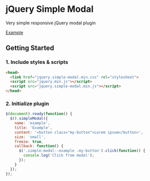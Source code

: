 # jQuery Simple Modal
Very simple responsive jQuery modal plugin

[Example](https://maximzhurkin.github.io/jquery-simple-modal/)

## Getting Started
### 1. Include styles & scripts
```html
<head>
  <link href="jquery.simple-modal.min.css" rel="stylesheet">
  <script src="jquery.min.js"></script>
  <script src="jquery.simple-modal.min.js"></script>
</head>
```
### 2. Initialize plugin
```javascript
$(document).ready(function() {
  $().simpleModal({
    name: 'example',
    title: 'Example',
    content: '<button class="my-button">Lorem ipsum</button>',
    size: 'small',
    freeze: true,
    callback: function() {
      $('.simple-modal--example .my-button').click(function() {
        console.log('Click from modal');
      });
    }
  });
});
```
